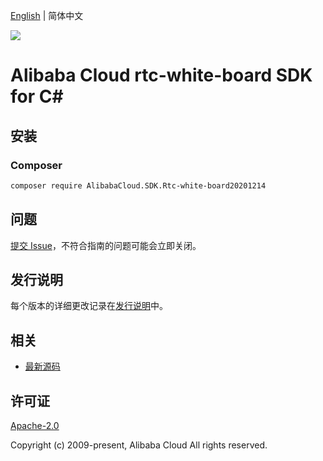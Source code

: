 [English](README.md) | 简体中文

![](https://aliyunsdk-pages.alicdn.com/icons/AlibabaCloud.svg)

# Alibaba Cloud rtc-white-board SDK for C#

## 安装

### Composer

```bash
composer require AlibabaCloud.SDK.Rtc-white-board20201214
```

## 问题

[提交 Issue](https://github.com/aliyun/alibabacloud-csharp-sdk/issues/new)，不符合指南的问题可能会立即关闭。

## 发行说明

每个版本的详细更改记录在[发行说明](./ChangeLog.md)中。

## 相关

* [最新源码](https://github.com/aliyun/alibabacloud-csharp-sdk/)

## 许可证

[Apache-2.0](http://www.apache.org/licenses/LICENSE-2.0)

Copyright (c) 2009-present, Alibaba Cloud All rights reserved.

